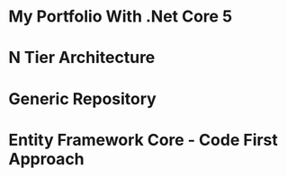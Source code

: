 # My Portfolio With .Net Core 5

# N Tier Architecture
# Generic Repository
# Entity Framework Core - Code First Approach
